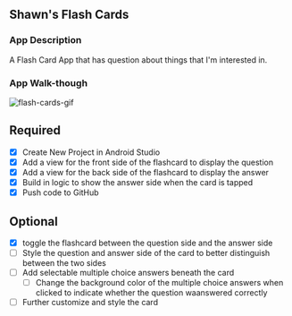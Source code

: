 ## Shawn's Flash Cards

### App Description
A Flash Card App that has question about things that I'm interested in.

### App Walk-though
![flash-cards-gif](https://user-images.githubusercontent.com/25695835/46911899-49e92580-cf36-11e8-95ac-a6dbc1ffc862.gif)

## Required
- [x] Create New Project in Android Studio
- [x] Add a view for the front side of the flashcard to display the question
- [x] Add a view for the back side of the flashcard to display the answer
- [x] Build in logic to show the answer side when the card is tapped
- [x] Push code to GitHub
## Optional
- [x] toggle the flashcard between the question side and the answer side
- [ ] Style the question and answer side of the card to better distinguish between the two sides
- [ ] Add selectable multiple choice answers beneath the card
   - [ ] Change the background color of the multiple choice answers when clicked to indicate whether the question waanswered correctly
- [ ] Further customize and style the card
